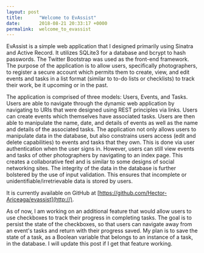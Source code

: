 ```yaml
---
layout: post
title:      "Welcome to EvAssist"
date:       2018-08-21 20:33:17 +0000
permalink:  welcome_to_evassist
---
```



EvAssist is a simple web application that I designed primarily using Sinatra and Active Record. It utilizes SQLite3 for a database and bcrypt to hash passwords. The Twitter Bootstrap was used as the front-end framework. The purpose of the application is to allow users, specifically photographers, to register a secure account which permits them to create, view, and edit events and tasks in a list format (similar to to-do lists or checklists) to track their work, be it upcoming or in the past.

The application is comprised of three models: Users, Events, and Tasks. Users are able to navigate through the dynamic web application by navigating to URIs that were designed using REST principles via links. Users can create events which themselves have associated tasks. Users are then able to manipulate the name, date, and details of events as well as the name and details of the associated tasks. The application not only allows users to manipulate data in the database, but also constrains users access (edit and delete capabilities) to events and tasks that they own. This is done via user authentication when the user signs in. However, users can still view events and tasks of other photographers by navigating to an index page. This creates a collaborative feel and is similar to some designs of social networking sites. The integrity of the data in the database is further bolstered by the use of input validation. This ensures that incomplete or unidentifiable/irretrievable data is stored by users.

It is currently available on GitHub at [https://github.com/Hector-Ariceaga/evassist](http://). 

As of now, I am working on an additional feature that would allow users to use checkboxes to track their progress in completing tasks. The goal is to persist the state of the checkboxes, so that users can navigate away from an event's tasks and return with their progress saved. My plan is to save the state of a task, as a Boolean variable that belongs to an instance of a task, in the database. I will update this post if I get that feature working.





